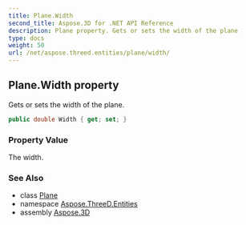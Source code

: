 ```yaml
---
title: Plane.Width
second_title: Aspose.3D for .NET API Reference
description: Plane property. Gets or sets the width of the plane
type: docs
weight: 50
url: /net/aspose.threed.entities/plane/width/
---
```

## Plane.Width property

Gets or sets the width of the plane.

```csharp
public double Width { get; set; }
```

### Property Value

The width.

### See Also

* class [Plane](../)
* namespace [Aspose.ThreeD.Entities](../../../aspose.threed.entities/)
* assembly [Aspose.3D](../../../)


